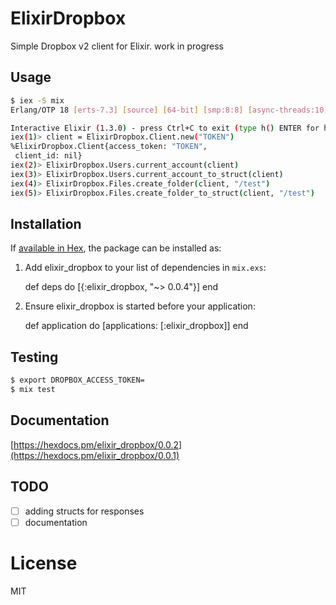 # ElixirDropbox

 Simple Dropbox v2 client for Elixir.
 work in progress

## Usage

```sh
$ iex -S mix
Erlang/OTP 18 [erts-7.3] [source] [64-bit] [smp:8:8] [async-threads:10] [hipe] [kernel-poll:false] [dtrace]

Interactive Elixir (1.3.0) - press Ctrl+C to exit (type h() ENTER for help)
iex(1)> client = ElixirDropbox.Client.new("TOKEN")
%ElixirDropbox.Client{access_token: "TOKEN",
 client_id: nil}
iex(2)> ElixirDropbox.Users.current_account(client)
iex(3)> ElixirDropbox.Users.current_account_to_struct(client)
iex(4)> ElixirDropbox.Files.create_folder(client, "/test")
iex(5)> ElixirDropbox.Files.create_folder_to_struct(client, "/test")
```

## Installation

If [available in Hex](https://hex.pm/docs/publish), the package can be installed as:

  1. Add elixir_dropbox to your list of dependencies in `mix.exs`:

        def deps do
          [{:elixir_dropbox, "~> 0.0.4"}]
        end

  2. Ensure elixir_dropbox is started before your application:

        def application do
          [applications: [:elixir_dropbox]]
        end

## Testing

```sh
$ export DROPBOX_ACCESS_TOKEN=
$ mix test
```

## Documentation

[https://hexdocs.pm/elixir_dropbox/0.0.2](https://hexdocs.pm/elixir_dropbox/0.0.1)

## TODO
- [ ] adding structs for responses
- [ ] documentation

# License

MIT
